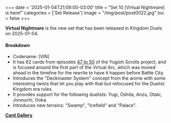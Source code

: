 +++
date = '2025-01-04T21:09:00-03:00'
title = "Set 10 [Virtual Nightmare] is here!"
categories = ['Set Release']
image = "/img/post/post0022.jpg"
toc = false
+++

**Virtual Nightmare** is the new set that has been released in Kingdom Duels on 2025-01-04.

#### Breakdown

- Codename: [VIN]
- It has 62 cards from episodes [47 to 50](/story/museum-arc/) of the Yugioh Scrolls project, and is focused around the first part of the Virtual Arc, which was moved ahead in the timeline for the rewrite to have it happen before Battle City.
- Introduces the "Deckmaster System" concept from the anime with some interesting twists that let you play with that but refocused for the Duelist Kingdom era rules.
- It provides support for the following duelists: Yugi, Oshita, Anzu, Otaki, Jonouchi, Ooka.
- Introduces new terrains: "Swamp", "Icefield" and "Palace".

[**Card Gallery**](/deckbuilder/index.html#10)


